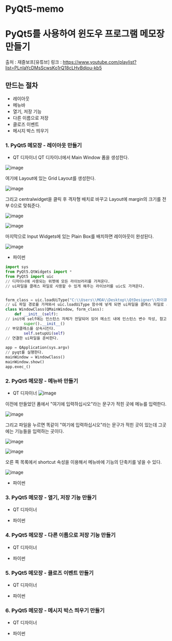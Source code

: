 # PyQt5-memo
# PyQt5를 사용하여 윈도우 프로그램 메모장 만들기
출처 : 재즐보프[유튜브] 
링크 : https://www.youtube.com/playlist?list=PLnIaYcDMsScwsKo1rQ18cLHvBdjou-kb5

## 만드는 절차
- 레이아웃
- 메뉴바
- 열기, 저장 기능
- 다른 이름으로 저장
- 클로즈 이벤트
- 메시지 박스 띄우기
### 1. PyQt5 메모장 - 레이아웃 만들기 
- QT 디자이너
QT 디자이너에서 Main Window 폼을 생성한다.

![image](https://github.com/hsy0511/PyQt5-memo/assets/104752580/01ceb015-6b17-4f56-86bc-654b513bf7d7)

여기에 Layout에 있는 Grid Layout를 생성한다.

![image](https://github.com/hsy0511/PyQt5-memo/assets/104752580/774a76db-d652-4e8f-99c8-fa3636a4ef6d)

그리고 centralwidget을 클릭 후 격자형 배치로 바꾸고 Layout에 margin의 크기를 전부 0으로 맞춰준다.

![image](https://github.com/hsy0511/PyQt5-memo/assets/104752580/4f158248-cb81-4ff5-8e28-c20f7baf294c)

![image](https://github.com/hsy0511/PyQt5-memo/assets/104752580/b9c6c642-1a3a-4c47-90cc-97c3d7905641)

마지막으로 Input Widgets에 있는 Plain Box를 배치하면 레이아웃이 완성된다.

![image](https://github.com/hsy0511/PyQt5-memo/assets/104752580/1400a01c-82d2-4e4a-a5fd-7fedbd233f8d)

- 파이썬
```python
import sys
from PyQt5.QtWidgets import *
from PyQt5 import uic
// 디자이너에 사용되는 위젯에 모든 라이브러리를 가져온다.
// ui파일을 클래스 파일로 사용할 수 있게 해주는 라이브러를 uic도 가져온다.


form_class = uic.loadUiType("C:\\Users\\MOA\\Desktop\\QtDesigner\\파이큐티\\파이큐티 두번째 - 메모장\\memo.ui")[0]
// ui 파일 경로를 가져와서 uic.loadUiType 함수에 넣게 되면 ui파일을 클래스 파일로 사용할 수 있게된다.
class WindowClass(QMainWindow, form_class):
    def __init__(self):
// init에 self에는 인스턴스 자체가 전달되어 있어 메소드 내에 인스턴스 변수 작성, 참고가 가능해진다.
        super().__init__()
// 부모클래스를 상속시킨다.
        self.setupUi(self)
// 연결한 ui파일을 준비한다.
        
app = QApplication(sys.argv)
// pyqt를 실행한다.
mainWindow = WindowClass()
mainWindow.show()
app.exec_()
```
### 2. PyQt5 메모장 - 메뉴바 만들기
- QT 디자이너
![image](https://github.com/hsy0511/PyQt5-memo/assets/104752580/167f672b-0e13-4433-9091-7b1c0e982891)

이전에 만들었던 폼에서 "여기에 입력하십시오"라는 문구가 적힌 곳에 메뉴를 입력한다.

![image](https://github.com/hsy0511/PyQt5-memo/assets/104752580/faea95a6-c25f-4684-8a19-9eb63c08c0cc)

그리고 파일을 누르면 똑같이 "여기에 입력하십시오"라는 문구가 적힌 곳이 있는데 그곳에는 기능들을 입력하는 곳이다.

![image](https://github.com/hsy0511/PyQt5-memo/assets/104752580/4c32e2f3-ae64-45cc-9d26-71dccf5ec294)

![image](https://github.com/hsy0511/PyQt5-memo/assets/104752580/7a348af9-2728-4ca2-925f-b86bcce2e164)

오른 쪽 목록에서 shortcut 속성을 이용해서 메뉴바에 기능의 단축키를 넣을 수 있다.

![image](https://github.com/hsy0511/PyQt5-memo/assets/104752580/28b79b1b-6470-4ca9-9718-18925a5d9013)



- 파이썬 
### 3. PyQt5 메모장 - 열기, 저장 기능 만들기 
- QT 디자이너

- 파이썬 
### 4. PyQt5 메모장 - 다른 이름으로 저장 기능 만들기
- QT 디자이너

- 파이썬 
### 5. PyQt5 메모장 - 클로즈 이벤트 만들기
- QT 디자이너

- 파이썬 
### 6. PyQt5 메모장 - 메시지 박스 띄우기 만들기
- QT 디자이너

- 파이썬 
